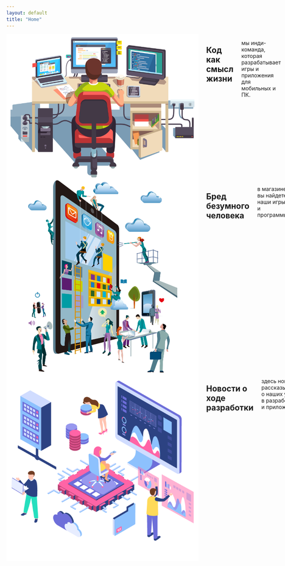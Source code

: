 ```yaml
---
layout: default
title: "Home"
---
```


<div class="row">
    <div class="small-12 columns">
      <img src="/images/com.png" class="to-right">
      <h2>Код как смысл жизни</h2>
      <p>мы инди-команда, которая разрабатывает игры и приложения для мобильных и ПК.</p>
      <a href="#"><button class="button-81" role="button">перейти</button></a>
    </div>
  </div>
  
  <div class="row">
    <div class="small-12 columns">
      <img src="/images/pngwing.com.png" class="to-left">
      <h2>Бред безумного человека</h2>
      <p>в магазине вы найдете наши игры и программы.</p>
      <a href="#"><button class="button-81" role="button">перейти</button></a>
    </div>
  </div>

  <div class="row">
    <div class="small-12 columns">
      <img src="/images/transparent-technology-digital-transformation-a-creative-agency-lightblac5d9718fe9dfb75.4913935915701834226471.png" class="to-right1">
      <h2>Новости о ходе разработки</h2>
      <p>здесь новости, рассказывающие о наших успехах в разработке игр и приложений.</p>
      <a href="#"><button class="button-81" role="button">перейти</button></a>
    </div>
  </div>